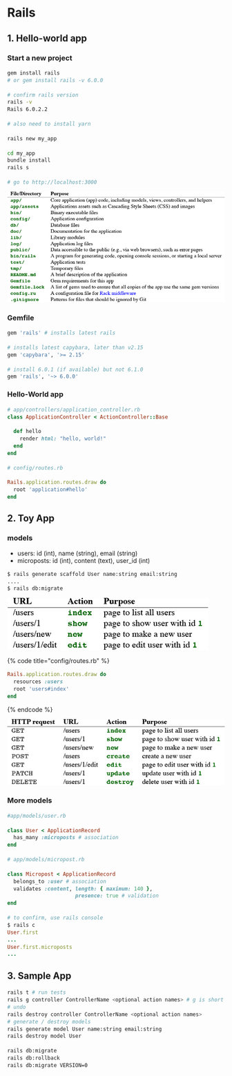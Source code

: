 # Rails

## 1. Hello-world app

### Start a new project

```bash
gem install rails
# or gem install rails -v 6.0.0

# confirm rails version
rails -v
Rails 6.0.2.2

# also need to install yarn

rails new my_app

cd my_app
bundle install
rails s

# go to http://localhost:3000
```

![default Rails directory structure](.gitbook/assets/01tab02.jpg)

### Gemfile

```ruby
gem 'rails' # installs latest rails

# installs latest capybara, later than v2.15
gem 'capybara', '>= 2.15' 

# install 6.0.1 (if available) but not 6.1.0
gem 'rails', '~> 6.0.0'
```

### Hello-World app

```ruby
# app/controllers/application_controller.rb
class ApplicationController < ActionController::Base

  def hello
    render html: "hello, world!"
  end
end

# config/routes.rb

Rails.application.routes.draw do
  root 'application#hello'
end
```

## 2. Toy App

### models

* users: id \(int\), name \(string\), email \(string\)
* microposts: id \(int\), content \(text\), user\_id \(int\)

```bash
$ rails generate scaffold User name:string email:string
....
$ rails db:migrate
```

![page URLs for the Users resource](.gitbook/assets/02tab01.jpg)

{% code title="config/routes.rb" %}
```ruby
Rails.application.routes.draw do
  resources :users
  root 'users#index'
end
```
{% endcode %}

![RESTful routes provided by Users resource](.gitbook/assets/02tab02.jpg)

### More models

```ruby
#app/models/user.rb

class User < ApplicationRecord
  has_many :microposts # association
end

# app/models/micropost.rb

class Micropost < ApplicationRecord
  belongs_to :user # association
  validates :content, length: { maximum: 140 },
                      presence: true # validation
end

# to confirm, use rails console
$ rails c
User.first
...
User.first.microposts
...
```

## 3. Sample App

```bash
rails t # run tests
rails g controller ControllerName <optional action names> # g is short for generate
# undo
rails destroy controller ControllerName <optional action names>
# generate / destroy models
rails generate model User name:string email:string
rails destroy model User

rails db:migrate
rails db:rollback
rails db:migrate VERSION=0
```

